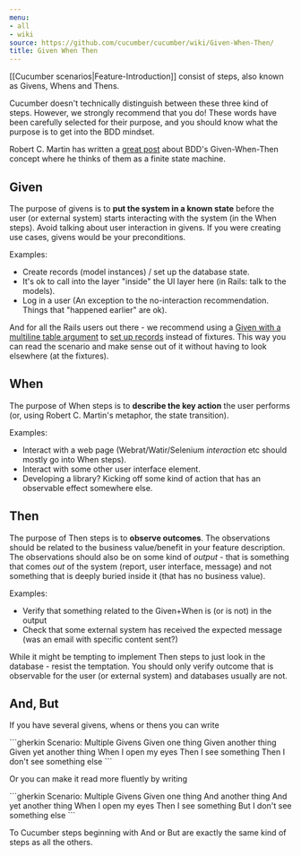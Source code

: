 ```yaml
---
menu:
- all
- wiki
source: https://github.com/cucumber/cucumber/wiki/Given-When-Then/
title: Given When Then
---
```


[[Cucumber scenarios|Feature-Introduction]] consist of steps, also known as Givens, Whens and Thens.

Cucumber doesn't technically distinguish between these three kind of steps. However, we strongly recommend that you do! These words have been carefully selected for their purpose, and you should know what the purpose is to get into the BDD mindset.

Robert C. Martin has written a [great post](https://sites.google.com/site/unclebobconsultingllc/the-truth-about-bdd) about BDD's Given-When-Then concept where he thinks of them as a finite state machine.

## Given

The purpose of givens is to **put the system in a known state** before the user (or external system) starts interacting with the system (in the When steps). Avoid talking about user interaction in givens. If you were creating use cases, givens would be your preconditions.

Examples:

- Create records (model instances) / set up the database state.
- It's ok to call into the layer "inside" the UI layer here (in Rails: talk to the models).
- Log in a user (An exception to the no-interaction recommendation. Things that "happened earlier" are ok).

And for all the Rails users out there - we recommend using a [Given with a multiline table argument](https://github.com/aslakhellesoy/cucumber-rails-test/blob/master/features/manage_lorries.feature) to [set up records](https://github.com/aslakhellesoy/cucumber-rails-test/blob/master/features/step_definitions/lorry_steps.rb) instead of fixtures. This way you can read the scenario and make sense out of it without having to look elsewhere (at the fixtures).

## When

The purpose of When steps is to **describe the key action** the user performs (or, using Robert C. Martin's metaphor, the state transition).

Examples:

- Interact with a web page (Webrat/Watir/Selenium *interaction* etc should mostly go into When steps).
- Interact with some other user interface element.
- Developing a library? Kicking off some kind of action that has an observable effect somewhere else.

## Then

The purpose of Then steps is to **observe outcomes**. The observations should be related to the business value/benefit in your feature description. The observations should also be on some kind of *output* - that is something that comes *out* of the system (report, user interface, message) and not something that is deeply buried inside it (that has no business value).

Examples:

- Verify that something related to the Given+When is (or is not) in the output
- Check that some external system has received the expected message (was an email with specific content sent?)

While it might be tempting to implement Then steps to just look in the database - resist the temptation. You should only verify outcome that is observable for the user (or external system) and databases usually are not.

## And, But

If you have several givens, whens or thens you can write

\`\`\`gherkin
Scenario: Multiple Givens
Given one thing
Given another thing
Given yet another thing
When I open my eyes
Then I see something
Then I don't see something else
\`\`\`

Or you can make it read more fluently by writing

\`\`\`gherkin
Scenario: Multiple Givens
Given one thing
And another thing
And yet another thing
When I open my eyes
Then I see something
But I don't see something else
\`\`\`

To Cucumber steps beginning with And or But are exactly the same kind of steps as all the others.
